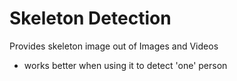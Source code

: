 # Skeleton Detection

Provides skeleton image out of Images and Videos

* works better when using it to detect 'one' person

